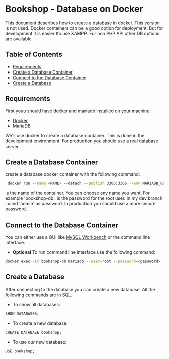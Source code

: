# Bookshop - Database on Docker

This document describes how to create a database in docker. This version is not used. Docker containers can be a good option for deployment. But for development it is easier tto use XAMPP. For non PHP API other DB options are available.

## Table of Contents

- [Requirements](#requirements)
- [Create a Database Container](#create-a-database-container)
- [Connect to the Database Container](#connect-to-the-database-container)
- [Create a Database](#create-a-database)

## Requirements

First youu should have docker and mariadb installed on your machine. 
- [Docker](https://docs.docker.com/get-docker/)
- [MariaDB](https://mariadb.com/downloads/)

We'll use docker to create a database container. This is done in the development environment. For production you should use a real database server.


## Create a Database Container

create a database docker container with the following command:

```bash
 docker run --name <NAME> --detach --publish 3306:3306 --env MARIADB_ROOT_PASSWORD='<PASSWORD>' mariadb
```
<NAME> is the name of the container. You can choose any name you want. For example 'bookshop-db'.
<PASSWORD> is the password for the root user. In my dev branch i used 'admin' as password. In production you should use a more secure password.

## Connect to the Database Container

You can either use a GUI like [MySQL Workbench](https://dev.mysql.com/downloads/workbench/) or the command line interface.

- **Optional** To run command line interface use the following command:

```sh
docker exec -it bookshop-db mariadb --user=root --password=<password>
```

## Create a Database

After connecting to the database you can create a new database. All the following commands are in SQL.

- To show all databases:

```sh
SHOW DATABASES;
```

- To create a new database:

```sh
CREATE DATABASE bookshop;
```

- To use our new database:

```sh
USE bookshop;
```